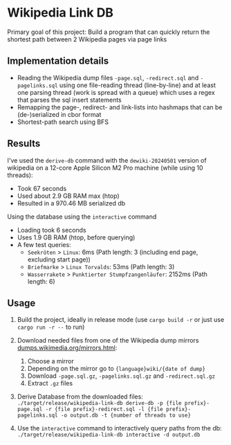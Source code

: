 # Wikipedia Link DB

Primary goal of this project: Build a program that can quickly return the shortest path between 2 Wikipedia pages via page links

## Implementation details

- Reading the Wikipedia dump files `-page.sql`, `-redirect.sql` and `-pagelinks.sql` using one file-reading thread (line-by-line) and at least one parsing thread (work is spread with a queue) which uses a regex that parses the sql insert statements
- Remapping the page-, redirect- and link-lists into hashmaps that can be (de-)serialized in cbor format
- Shortest-path search using BFS

## Results

I've used the `derive-db` command with the `dewiki-20240501` version of wikipedia on a 12-core Apple Silicon M2 Pro machine (while using 10 threads):

- Took 67 seconds
- Used about 2.9 GB RAM max (htop)
- Resulted in a 970.46 MB serialized db

Using the database using the `interactive` command

- Loading took 6 seconds
- Uses 1.9 GB RAM (htop, before querying)
- A few test queries:
  - `Seekröten` > `Linux`: 6ms (Path length: 3 (including end page, excluding start page))
  - `Briefmarke` > `Linux Torvalds`: 53ms (Path length: 3)
  - `Wasserrakete` > `Punktierter Stumpfzangenläufer`: 2152ms (Path length: 6)

## Usage

1. Build the project, ideally in release mode (use `cargo build -r` or just use `cargo run -r --` to run)

2. Download needed files from one of the Wikipedia dump mirrors [dumps.wikimedia.org/mirrors.html](https://dumps.wikimedia.org/mirrors.html):

   1. Choose a mirror
   2. Depending on the mirror go to `{language}wiki/{date of dump}`
   3. Download `-page.sql.gz`, `-pagelinks.sql.gz` and `-redirect.sql.gz`
   4. Extract `.gz` files

3. Derive Database from the downloaded files: `./target/release/wikipedia-link-db derive-db -p {file prefix}-page.sql -r {file prefix}-redirect.sql -l {file prefix}-pagelinks.sql -o output.db -t {number of threads to use}`

4. Use the `interactive` command to interactively query paths from the db: `./target/release/wikipedia-link-db interactive -d output.db`
